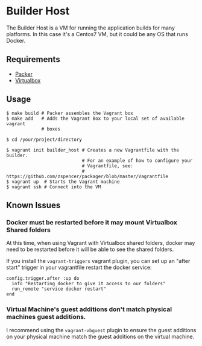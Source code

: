 # Builder Host
The Builder Host is a VM for running the application builds for many platforms.
In this case it's a Centos7 VM, but it could be any OS that runs Docker.

## Requirements
 - [Packer](http://packer.io)
 - [Virtualbox](https://www.virtualbox.org)

## Usage

```
$ make build # Packer assembles the Vagrant box
$ make add   # Adds the Vagrant Box to your local set of available vagrant
             # boxes

$ cd /your/project/directory

$ vagrant init builder_host # Creates a new Vagrantfile with the builder.
                            # For an example of how to configure your
                            # Vagrantfile, see:
                            # https://github.com/zspencer/packager/blob/master/Vagrantfile
$ vagrant up  # Starts the Vagrant machine
$ vagrant ssh # Connect into the VM
```


## Known Issues

### Docker must be restarted before it may mount Virtualbox Shared folders

At this time, when using Vagrant with Virtualbox shared folders, docker may need
to be restarted before it will be able to see the shared folders.

If you install the `vagrant-triggers` vagrant plugin, you can set up an "after
start" trigger in your vagrantfile restart the docker service:

```
config.trigger.after :up do
  info "Restarting docker to give it access to our folders"
  run_remote "service docker restart"
end
```

### Virtual Machine's guest additions don't match physical machines guest additions.

I recommend using the `vagrant-vbguest` plugin to ensure the guest additions on
your physical machine match the guest additions on the virtual machine.
